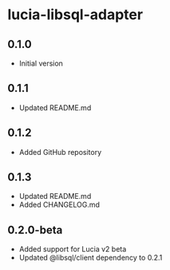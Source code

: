 # lucia-libsql-adapter

## 0.1.0
- Initial version

## 0.1.1
- Updated README.md

## 0.1.2
- Added GitHub repository

## 0.1.3
- Updated README.md
- Added CHANGELOG.md

## 0.2.0-beta
- Added support for Lucia v2 beta
- Updated @libsql/client dependency to 0.2.1
